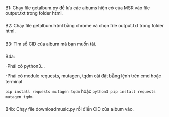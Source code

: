 ###
B1: Chạy file getalbum.py để lưu các albums hiện có của MSR vào file output.txt trong folder html.
###
B2: Chạy file getalbum.html bằng chrome và chọn file output.txt trong folder html.
###
B3: Tìm số CID của album mà bạn muốn tải.
###
B4a:

-Phải có python3...

-Phải có module requests, mutagen, tqdm cài đặt bằng lệnh trên cmd hoặc terminal 

`pip install requests mutagen tqdm` hoặc `python3 pip install requests mutagen tqdm`.

###
B4b: Chạy file downloadmusic.py rồi điền CID của album vào.
###
